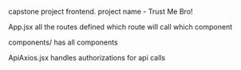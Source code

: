 capstone project frontend.
project name - Trust Me Bro!

App.jsx
    all the routes defined
    which route will call which component

components/
    has all components

ApiAxios.jsx
    handles authorizations for api calls
